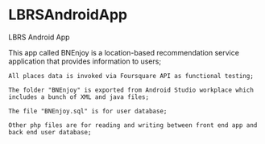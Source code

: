 # LBRSAndroidApp
LBRS Android App

This app called BNEnjoy is a location-based recommendation service application that provides information to users;

    All places data is invoked via Foursquare API as functional testing;

    The folder "BNEnjoy" is exported from Android Studio workplace which includes a bunch of XML and java files;
    
    The file "BNEnjoy.sql" is for user database;
    
    Other php files are for reading and writing between front end app and back end user database;
